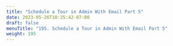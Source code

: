 ```yaml
---
title: "Schedule a Tour in Admin With Email Part 5"
date: 2023-05-26T10:35:42-07:00
draft: false
menuTitle: "195. Schedule a Tour in Admin With Email Part 5"
weight: 195
---
```


